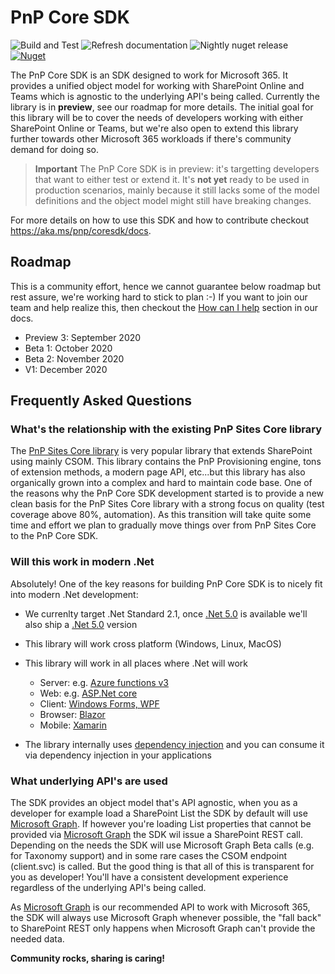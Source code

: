 # PnP Core SDK

![Build and Test](https://github.com/pnp/pnpcore/workflows/Build%20and%20Test/badge.svg?branch=dev) ![Refresh documentation](https://github.com/pnp/pnpcore/workflows/Refresh%20documentation/badge.svg?branch=dev) ![Nightly nuget release](https://github.com/pnp/pnpcore/workflows/Nightly%20nuget%20release/badge.svg?branch=dev) [![Nuget](https://img.shields.io/nuget/vpre/PnP.Core.svg)](https://www.nuget.org/packages/PnP.Core/)

The PnP Core SDK is an SDK designed to work for Microsoft 365. It provides a unified object model for working with SharePoint Online and Teams which is agnostic to the underlying API's being called. Currently the library is in **preview**, see our roadmap for more details. The initial goal for this library will be to cover the needs of developers working with either SharePoint Online or Teams, but we're also open to extend this library further towards other Microsoft 365 workloads if there's community demand for doing so.

> **Important**
> The PnP Core SDK is in preview: it's targetting developers that want to either test or extend it. It's **not yet** ready to be used in production scenarios, mainly because it still lacks some of the model definitions and the object model might still have breaking changes.

For more details on how to use this SDK and how to contribute checkout https://aka.ms/pnp/coresdk/docs.

## Roadmap

This is a community effort, hence we cannot guarantee below roadmap but rest assure, we're working hard to stick to plan :-) If you want to join our team and help realize this, then checkout the [How can I help](https://pnp.github.io/pnpcore/#how-can-you-help) section in our docs.

- Preview 3: September 2020
- Beta 1: October 2020
- Beta 2: November 2020
- V1: December 2020

## Frequently Asked Questions

### What's the relationship with the existing PnP Sites Core library

The [PnP Sites Core library](https://github.com/PnP/PnP-Sites-Core) is very popular library that extends SharePoint using mainly CSOM. This library contains the PnP Provisioning engine, tons of extension methods, a modern page API, etc...but this library has also organically grown into a complex and hard to maintain code base. One of the reasons why the PnP Core SDK development started is to provide a new clean basis for the PnP Sites Core library with a strong focus on quality (test coverage above 80%, automation). As this transition will take quite some time and effort we plan to gradually move things over from PnP Sites Core to the PnP Core SDK.

### Will this work in modern .Net

Absolutely! One of the key reasons for building PnP Core SDK is to nicely fit into modern .Net development:

- We currenlty target .Net Standard 2.1, once [.Net 5.0](https://devblogs.microsoft.com/dotnet/introducing-net-5/) is available we'll also ship a [.Net 5.0](https://devblogs.microsoft.com/dotnet/introducing-net-5/) version
- This library will work cross platform (Windows, Linux, MacOS)
- This library will work in all places where .Net will work
  - Server: e.g. [Azure functions v3](https://docs.microsoft.com/en-us/azure/azure-functions/functions-dotnet-class-library)
  - Web: e.g. [ASP.Net core](https://docs.microsoft.com/en-us/aspnet/core/?view=aspnetcore-3.1)
  - Client: [Windows Forms, WPF](https://docs.microsoft.com/en-us/dotnet/desktop/?view=netdesktop-5.0)
  - Browser: [Blazor](https://dotnet.microsoft.com/apps/aspnet/web-apps/blazor)
  - Mobile: [Xamarin](https://dotnet.microsoft.com/apps/xamarin)
  
- The library internally uses [dependency injection](https://docs.microsoft.com/en-us/aspnet/core/fundamentals/dependency-injection?view=aspnetcore-3.1) and you can consume it via dependency injection in your applications

### What underlying API's are used

The SDK provides an object model that's API agnostic, when you as a developer for example load a SharePoint List the SDK by default will use [Microsoft Graph](https://docs.microsoft.com/en-us/graph/). If however you're loading List properties that cannot be provided via [Microsoft Graph](https://docs.microsoft.com/en-us/graph/) the SDK wil issue a SharePoint REST call. Depending on the needs the SDK will use Microsoft Graph Beta calls (e.g. for Taxonomy support) and in some rare cases the CSOM endpoint (client.svc) is called. But the good thing is that all of this is transparent for you as developer! You'll have a consistent development experience regardless of the underlying API's being called.

As [Microsoft Graph](https://docs.microsoft.com/en-us/graph/) is our recommended API to work with Microsoft 365, the SDK will always use Microsoft Graph whenever possible, the "fall back" to SharePoint REST only happens when Microsoft Graph can't provide the needed data.

**Community rocks, sharing is caring!**
